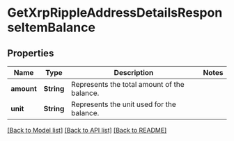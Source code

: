 # GetXrpRippleAddressDetailsResponseItemBalance

## Properties

Name | Type | Description | Notes
------------ | ------------- | ------------- | -------------
**amount** | **String** | Represents the total amount of the balance. | 
**unit** | **String** | Represents the unit used for the balance. | 

[[Back to Model list]](../README.md#documentation-for-models) [[Back to API list]](../README.md#documentation-for-api-endpoints) [[Back to README]](../README.md)



